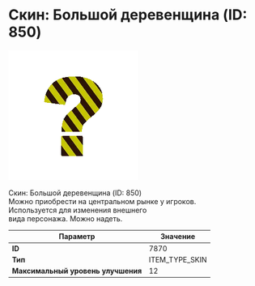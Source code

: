 # Скин: Большой деревенщина (ID: 850)

![Item Image](../img/7870.webp?raw=true)

Скин: Большой деревенщина (ID: 850)<br>Можно приобрести на центральном рынке у игроков.<br>Используется для изменения внешнего<br>вида персонажа. Можно надеть.


| Параметр | Значение |
|----------|----------|
| **ID** | 7870 |
| **Тип** | ITEM_TYPE_SKIN |
| **Максимальный уровень улучшения** | 12 |

